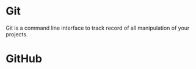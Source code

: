 # Git
Git is a command line interface to track record of all manipulation of your projects.

# GitHub
